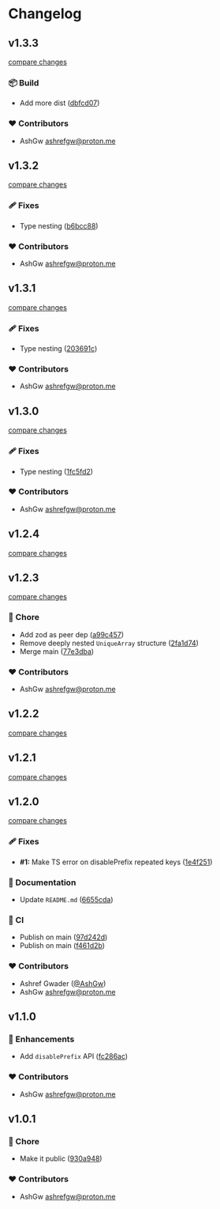 # Changelog


## v1.3.3

[compare changes](https://github.com/ashgw/ts-env/compare/v1.3.2...v1.3.3)

### 📦 Build

- Add more dist ([dbfcd07](https://github.com/ashgw/ts-env/commit/dbfcd07))

### ❤️ Contributors

- AshGw <ashrefgw@proton.me>

## v1.3.2

[compare changes](https://github.com/ashgw/ts-env/compare/v1.3.1...v1.3.2)

### 🩹 Fixes

- Type nesting ([b6bcc88](https://github.com/ashgw/ts-env/commit/b6bcc88))

### ❤️ Contributors

- AshGw <ashrefgw@proton.me>

## v1.3.1

[compare changes](https://github.com/ashgw/ts-env/compare/v1.3.0...v1.3.1)

### 🩹 Fixes

- Type nesting ([203691c](https://github.com/ashgw/ts-env/commit/203691c))

### ❤️ Contributors

- AshGw <ashrefgw@proton.me>

## v1.3.0

[compare changes](https://github.com/ashgw/ts-env/compare/v1.2.4...v1.3.0)

### 🩹 Fixes

- Type nesting ([1fc5fd2](https://github.com/ashgw/ts-env/commit/1fc5fd2))

### ❤️ Contributors

- AshGw <ashrefgw@proton.me>

## v1.2.4

[compare changes](https://github.com/ashgw/ts-env/compare/v1.2.2...v1.2.4)

## v1.2.3

[compare changes](https://github.com/ashgw/ts-env/compare/v1.2.2...v1.2.3)

### 🏡 Chore

- Add zod as peer dep ([a99c457](https://github.com/ashgw/ts-env/commit/a99c457))
- Remove deeply nested `UniqueArray` structure ([2fa1d74](https://github.com/ashgw/ts-env/commit/2fa1d74))
- Merge main ([77e3dba](https://github.com/ashgw/ts-env/commit/77e3dba))

### ❤️ Contributors

- AshGw <ashrefgw@proton.me>

## v1.2.2

[compare changes](https://github.com/ashgw/ts-env/compare/v1.2.1...v1.2.2)

## v1.2.1

[compare changes](https://github.com/ashgw/ts-env/compare/v1.2.0...v1.2.1)

## v1.2.0

[compare changes](https://github.com/ashgw/ts-env/compare/v1.1.0...v1.2.0)

### 🩹 Fixes

- **#1:** Make TS error on disablePrefix repeated keys ([1e4f251](https://github.com/ashgw/ts-env/commit/1e4f251))

### 📖 Documentation

- Update `README.md` ([6655cda](https://github.com/ashgw/ts-env/commit/6655cda))

### 🤖 CI

- Publish on main ([97d242d](https://github.com/ashgw/ts-env/commit/97d242d))
- Publish on main ([f461d2b](https://github.com/ashgw/ts-env/commit/f461d2b))

### ❤️ Contributors

- Ashref Gwader ([@AshGw](http://github.com/AshGw))
- AshGw <ashrefgw@proton.me>

## v1.1.0


### 🚀 Enhancements

- Add `disablePrefix` API ([fc286ac](https://github.com/ashgw/ts-env/commit/fc286ac))

### ❤️ Contributors

- AshGw <ashrefgw@proton.me>

## v1.0.1


### 🏡 Chore

- Make it public ([930a948](https://github.com/ashgw/ts-env/commit/930a948))

### ❤️ Contributors

- AshGw <ashrefgw@proton.me>

